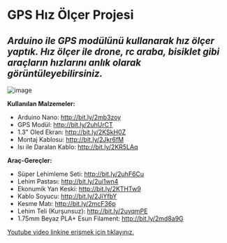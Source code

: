 # GPS Hız Ölçer Projesi #

## *Arduino ile GPS modülünü kullanarak hız ölçer yaptık. Hız ölçer ile drone, rc araba, bisiklet gibi araçların hızlarını anlık olarak görüntüleyebilirsiniz.* ##


![image](https://user-images.githubusercontent.com/101178401/179970167-758ba704-9589-41fc-9cd9-ede6b52120b8.png)


**Kullanılan Malzemeler:**
- Arduino Nano: http://bit.ly/2mb3zoy
- GPS Modül: http://bit.ly/2uhUrCT
- 1.3" Oled Ekran: http://bit.ly/2KSkH0Z
- Montaj Kablosu: http://bit.ly/2Jkr6fM
- Isı ile Daralan Kablo: http://bit.ly/2KR5LAq


**Araç-Gereçler:**
- Süper Lehimleme Seti: http://bit.ly/2uhF6Cu
- Lehim Pastası: http://bit.ly/2ui1wn4
- Ekonumik Yan Keski: http://bit.ly/2KTHTw9
- Kablo Soyucu: http://bit.ly/2JiYfbY
- Kesme Matı: http://bit.ly/2mcF36p
- Lehim Teli (Kurşunsuz): http://bit.ly/2uvqmPE
- 1.75mm Beyaz PLA+ Esun Filament: http://bit.ly/2md8a9G

[Youtube video linkine erişmek için tıklayınız.](https://www.youtube.com/watch?v=tqV_bB2vPuU)
